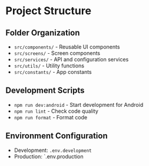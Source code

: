 # Project Structure
## Folder Organization
- `src/components/` - Reusable UI components
- `src/screens/` - Screen components
- `src/services/` - API and configuration services
- `src/utils/` - Utility functions
- `src/constants/` - App constants
## Development Scripts
- `npm run dev:android` - Start development for Android
- `npm run lint` - Check code quality
- `npm run format` - Format code
## Environment Configuration
- Development: `.env.development`
- Production: `.env.production

